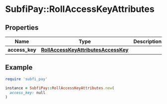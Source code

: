 # SubfiPay::RollAccessKeyAttributes

## Properties

| Name | Type | Description | Notes |
| ---- | ---- | ----------- | ----- |
| **access_key** | [**RollAccessKeyAttributesAccessKey**](RollAccessKeyAttributesAccessKey.md) |  | [optional] |

## Example

```ruby
require 'subfi_pay'

instance = SubfiPay::RollAccessKeyAttributes.new(
  access_key: null
)
```

